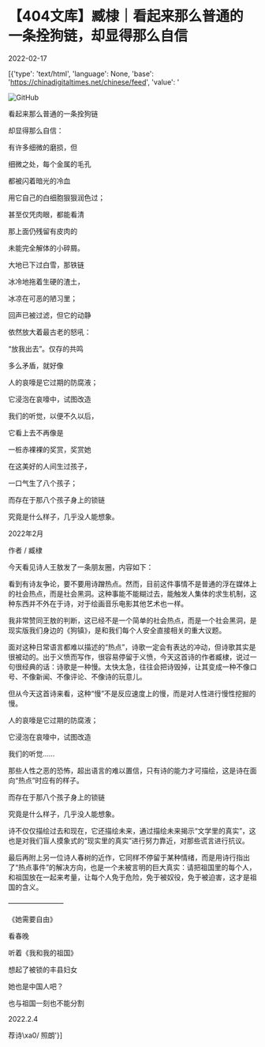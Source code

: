 # 【404文库】臧棣｜看起来那么普通的一条拴狗链，却显得那么自信

2022-02-17

[{'type': 'text/html', 'language': None, 'base': 'https://chinadigitaltimes.net/chinese/feed', 'value': '











![GitHub](https://chinadigitaltimes.net/chinese/files/2022/02/image-1645077081848.png)

看起来那么普通的一条拴狗链

却显得那么自信：

有许多细微的磨损，但

细微之处，每个金属的毛孔

都被闪着暗光的冷血

用它自己的白细胞狠狠润色过；

甚至仅凭肉眼，都能看清

那上面仍残留有皮肉的

未能完全解体的小碎屑。

大地已下过白雪，那铁链

冰冷地拖着生硬的渣土，

冰凉在可恶的陋习里；

回声已被过滤，但它的动静

依然放大着最古老的怒吼：

“放我出去”。仅存的共鸣

多么矛盾，就好像

人的哀嚎是它过期的防腐液；

它浸泡在哀嚎中，试图改造

我们的听觉，以便不久以后，

它看上去不再像是

一桩赤裸裸的奖赏，奖赏她

在这美好的人间生过孩子，

一口气生了八个孩子；

而存在于那八个孩子身上的锁链

究竟是什么样子，几乎没人能想象。

2022年2月

作者 / 臧棣

今天看见诗人王敖发了一条朋友圈，内容如下：

看到有诗友争论，要不要用诗蹭热点。然而，目前这件事情不是普通的浮在媒体上的社会热点，而是社会黑洞。这种事能不能糊过去，能触发人集体的求生机制，这种东西并不外在于诗，对于绘画音乐电影其他艺术也一样。

我非常赞同王敖的判断，这已经不是一个简单的社会热点，而是一个社会黑洞，是现实版我们身边的《狗镇》，是和我们每个人安全直接相关的重大议题。

面对这种日常语言都难以描述的“热点”，诗歌一定会有表达的冲动，但诗歌其实是很被动的。出于义愤而写作，很容易停留于义愤，今天这首诗的作者臧棣，说过一句很经典的话：诗歌是一种慢。太快太急，往往会把诗毁掉，让其变成一种不像口号、不像新闻、不像评论、不像诗的玩意儿。

但从今天这首诗来看，这种“慢”不是反应速度上的慢，而是对人性进行慢性挖掘的慢。

人的哀嚎是它过期的防腐液；

它浸泡在哀嚎中，试图改造

我们的听觉……

那些人性之恶的恐怖，超出语言的难以置信，只有诗的能力才可描绘，这是诗在面向“热点”时应有的样子。

而存在于那八个孩子身上的锁链

究竟是什么样子，几乎没人能想象。

诗不仅仅描绘过去和现在，它还描绘未来，通过描绘未来揭示“文学里的真实”，这也是对我们盲人摸象式的“现实里的真实”进行努力靠近，对那些谎言进行抗议。

最后再附上另一位诗人春树的近作，它同样不停留于某种情绪，而是用诗行指出了“热点事件”的解决方向，也是一个未被言明的巨大真实：请把祖国里的每个人，和祖国放在一起来考量，让每个人免于危险，免于被奴役，免于被迫害，这才是祖国的含义。

————————

《她需要自由》

看春晚

听着《我和我的祖国》

想起了被锁的丰县妇女

她也是中国人吧？

也与祖国一刻也不能分割

2022.2.4

荐诗\xa0/ 照朗'}]